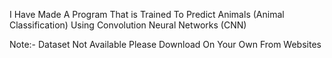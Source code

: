 I Have Made A Program That is Trained To Predict Animals (Animal Classification) Using Convolution Neural Networks (CNN)

Note:- Dataset Not Available Please Download On Your Own From Websites
